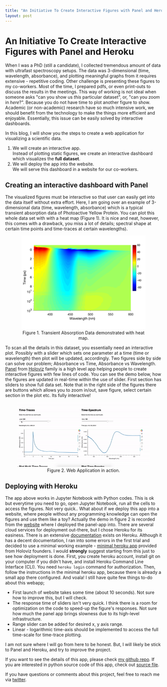 ```yaml
---
title: "An Initiative To Create Interactive Figures with Panel and Heroku"
layout: post
---
```


# An Initiative To Create Interactive Figures with Panel and Heroku

When I was a PhD (still a candidate), I collected tremendous amount of data with ultrafast spectroscopy setups. The data was 3-dimensional (time, wavelength, absorbance), and plotting meaningful graphs from it requires extensive - repetitive coding. Other challenge is presenting these figures to my co-workers. Most of the time, I prepared pdfs, or even print-outs to discuss the results in the meetings. This way of working is not ideal when someone asks "can you show us *this* particular dataset", or, "can you zoom in *here*?". Because you do not have time to plot another figure to show. Academic (or non-academic) research have so much intensive work, we should benefit from the technology to make the things more efficient and enjoyable. Essentially, this issue can be easily solved by interactive dashboards.

In this blog, I will show you the steps to create a web application for visualizing a scientific data. 

1) We will create an interactive app.<br>
Instead of plotting static figures, we create an interactive dashboard which visualizes the **full dataset**. 
2) We will deploy the app into the website.<br>
We will serve this dashboard in a website for our co-workers. 

## Creating an interactive dashboard with Panel

The visualized figures must be interactive so that user can easily get into the data itself without extra effort. Here, I am going over an example of 3-dimensional data (time, wavelength, absorbance) which is a typical transient absorption data of Photoactive Yellow Protein. You can plot this whole data set with with a heat map (Figure 1). It is nice and neat, however, this comes with a drawback, you miss a lot of details; spectral shape at certain time points and time-traces at certain wavelengths).

<center>
    <figure>
    <img src="heatmap.png" alt="heatmap" width="400"/>
    <figcaption>Figure 1. Transient Absorption Data demonstrated with heat map.</figcaption>
    </figure>
</center>

To scan all the details in this dataset, you essentially need an interactive plot. Possibly with a slider which sets one parameter at a time (time or wavelength) then plot will be updated, accordingly. Two figures side by side can solve our problem; Absorbance vs Time, Absorbance vs Wavelength. [Panel](https://panel.holoviz.org/) from [Holoviz](https://holoviz.org/) family is a high level app helping people to create interactive figures with few lines of code. You can see the demo below, how the figures are updated in real-time within the use of slider. First section has sliders to show full data set. Note that in the right side of the figures there are buttons which allows you to zoom in/out, save figure, select certain section in the plot etc. Its fully interactive! 

<center>
    <figure>
    <img src="demoinaction.gif" alt="herokudemo" width="600"/>
    <figcaption>Figure 2. Web Application in action.</figcaption>
    </figure>
</center>

## Deploying with Heroku

The app above works in Jupyter Notebook with Python codes. This is ok but everytime you need to go, open Jupyter Notebook, run all the cells to access the figures. Not very quick.. What about if we deploy this app into a website, where people without any programming knowledge can open the figures and use them like a toy? Actually the demo in figure 2 is recorded from the [website](https://visud.herokuapp.com/) where I deployed the panel-app into. There are several cloud services for deployment  out-there, but I chose Heroku for its easiness. There is an extensive [documentation](https://devcenter.heroku.com/articles/getting-started-with-python?singlepage=true 
) exists on Heroku. Although it has a decent documentation, I ran into some errors in the first trial and decided to use a minimal working example - [minimal heroku app](https://github.com/pyviz-demos/minimal-heroku-demo) provided from Holoviz founders. I would **strongly** suggest starting from this just to see how deployment is done. First, you create heroku account, install git on your computer if you didn't have, and install Heroku Command Line Interface (CLI). You need `heroku login` command for authorization. Then, follow the instructions in the minimal heroku app, because there is already a small app there configured. And voala! I still have quite few things to-do about this webapp;
- First launch of website takes some time (about 10 seconds). Not sure how to improve this, but I will check.
- The response time of sliders isn't very quick. I think there is a room for optimization on the code to speed-up the figure's responses. Not sure how much the panel app brings slowness due to its high-level infrastructure. 
- Range slider can be added for desired x, y axis range. 
- Linear - logarithmic time-axis should be implemented to access the full time-scale for time-trace plotting. 

I am not sure where I will go from here to be honest. But, I will likely be stick to Panel and Heroku, and try to improve the project. 

If you want to see the details of this app, please check [my github repo](https://github.com/earik87/visualize-ultrafast-data). If you are interested in python source code of this app, check out [source file](https://github.com/earik87/visualize-ultrafast-data/blob/master/visud-heroku-app/vis_ultrafast_data.ipynb).

If you have questions or comments about this project, feel free to reach me via [twitter](https://twitter.com/earik87).
